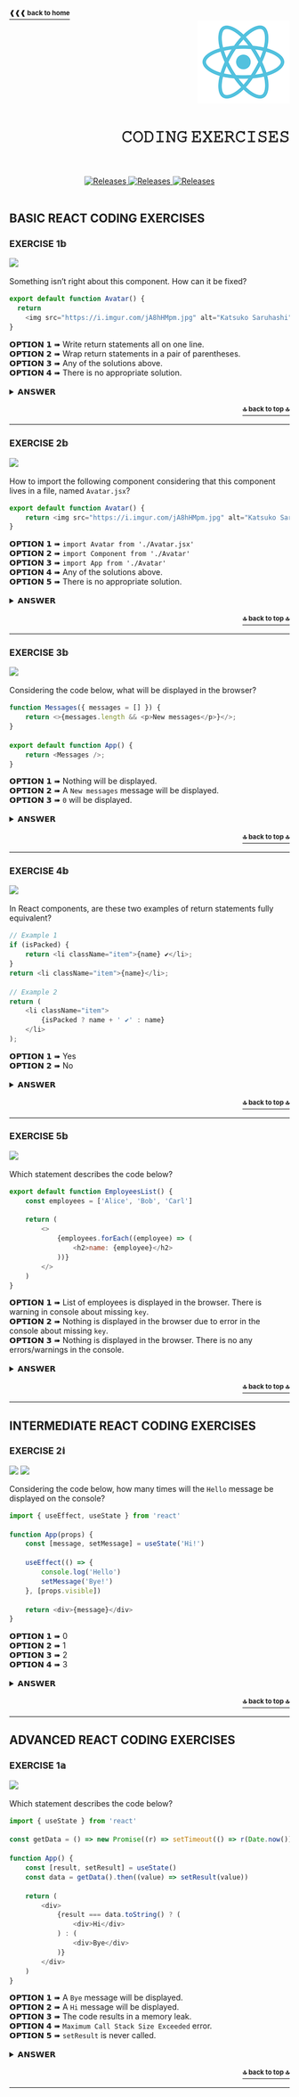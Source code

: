<a href="https://github.com/LisKorzun/react---technical-assignments/tree/main#readme-top">
    <sup><b>❰❰❰ back to home</b></sup>
</a>
<a name="top"></a>

<div align="right">
    <a href="https://react.dev/">
        <img alt="react logo" src="/extra-materials/images/react-logo.png" height="150"/>
    </a>
    <h1>𝙲𝙾𝙳𝙸𝙽𝙶 𝙴𝚇𝙴𝚁𝙲𝙸𝚂𝙴𝚂</h1>
</div>
<br />
<br />
<div align="center">
    <a href="#basic-react-coding-exercises">
        <img alt="Releases" src="https://img.shields.io/badge/BASIC%20EXERCISES-2-white?&logo=codeforces&logoColor=white&labelColor=DB6BAD&style=for-the-badge" />
    </a>
    <a href="#intermediate-react-coding-exercises">
        <img alt="Releases" src="https://img.shields.io/badge/INTERMEDIATE%20EXERCISES-1-white?&logo=codeforces&logoColor=white&labelColor=6B75DB&style=for-the-badge" />
    </a>
    <a href="#advanced-react-coding-exercises">
        <img alt="Releases" src="https://img.shields.io/badge/ADVANCED%20EXERCISES-1-white?&logo=codeforces&logoColor=white&labelColor=44AC99&style=for-the-badge" />
    </a>
</div>
<br />

## BASIC REACT CODING EXERCISES
### EXERCISE 1𝕓
![][Basic] 

Something isn’t right about this component. How can it be fixed?

```js
export default function Avatar() {
  return
    <img src="https://i.imgur.com/jA8hHMpm.jpg" alt="Katsuko Saruhashi" />;
}
```

<div>𝗢𝗣𝗧𝗜𝗢𝗡 𝟭 ➠ Write return statements all on one line. </div>
<div>𝗢𝗣𝗧𝗜𝗢𝗡 𝟮 ➠ Wrap return statements in a pair of parentheses. </div>
<div>𝗢𝗣𝗧𝗜𝗢𝗡 𝟯 ➠ Any of the solutions above. </div>
<div>𝗢𝗣𝗧𝗜𝗢𝗡 𝟰 ➠ There is no appropriate solution. </div>
<br />
<details><summary>𝗔𝗡𝗦𝗪𝗘𝗥</summary>

##### 𝗢𝗣𝗧𝗜𝗢𝗡 𝟯
Return statements of React components can be written all on one line or must be wrapped in a pair of parentheses.
</details>
<br/>
<div align='right'><a href="#top"><sup><b>🔝 back to top 🔝</b></sup></a></div>
<hr/>

### EXERCISE 2𝕓
![][Basic]

How to import the following component considering that this component lives in a file, named `Avatar.jsx`?

```js
export default function Avatar() {
    return <img src="https://i.imgur.com/jA8hHMpm.jpg" alt="Katsuko Saruhashi" />;
}
```

<div>𝗢𝗣𝗧𝗜𝗢𝗡 𝟭 ➠ <code>import Avatar from './Avatar.jsx'</code> </div>
<div>𝗢𝗣𝗧𝗜𝗢𝗡 𝟮 ➠ <code>import Component from './Avatar'</code> </div>
<div>𝗢𝗣𝗧𝗜𝗢𝗡 𝟯 ➠ <code>import App from './Avatar'</code></div>
<div>𝗢𝗣𝗧𝗜𝗢𝗡 𝟰 ➠ Any of the solutions above.</div>
<div>𝗢𝗣𝗧𝗜𝗢𝗡 𝟱 ➠ There is no appropriate solution.</div>
<br />
<details><summary>𝗔𝗡𝗦𝗪𝗘𝗥</summary>

##### 𝗢𝗣𝗧𝗜𝗢𝗡 𝟰
When you write a `default` import, you can put `any name` you want after import.
Either './Button.js' or './Button' will work with React, though the former is closer to how native ES Modules work.
</details>
<br/>
<div align='right'><a href="#top"><sup><b>🔝 back to top 🔝</b></sup></a></div>
<hr/>

### EXERCISE 3𝕓
![][Basic]

Considering the code below, what will be displayed in the browser?

```js
function Messages({ messages = [] }) {
    return <>{messages.length && <p>New messages</p>}</>;
}

export default function App() {
    return <Messages />;
}

```

<div>𝗢𝗣𝗧𝗜𝗢𝗡 𝟭 ➠ Nothing will be displayed. </div>
<div>𝗢𝗣𝗧𝗜𝗢𝗡 𝟮 ➠  A <code>New messages</code> message will be displayed. </div>
<div>𝗢𝗣𝗧𝗜𝗢𝗡 𝟯 ➠ <code>0</code> will be displayed.</div>
<br />
<details><summary>𝗔𝗡𝗦𝗪𝗘𝗥</summary>

##### 𝗢𝗣𝗧𝗜𝗢𝗡 𝟯

To test the condition, JavaScript converts the left side to a boolean automatically. 
However, if the left side is 0, then the whole expression gets that value (0), and React will happily render `0` rather than nothing.
</details>
<br/>
<div align='right'><a href="#top"><sup><b>🔝 back to top 🔝</b></sup></a></div>
<hr/>

### EXERCISE 4𝕓
![][Basic]

In React components, are these two examples of return statements fully equivalent?

```js
// Example 1
if (isPacked) {
    return <li className="item">{name} ✔</li>;
}
return <li className="item">{name}</li>;

// Example 2
return (
    <li className="item">
        {isPacked ? name + ' ✔' : name}
    </li>
);
```

<div>𝗢𝗣𝗧𝗜𝗢𝗡 𝟭 ➠ Yes </div>
<div>𝗢𝗣𝗧𝗜𝗢𝗡 𝟮 ➠ No </div>
<br />
<details><summary>𝗔𝗡𝗦𝗪𝗘𝗥</summary>

##### 𝗢𝗣𝗧𝗜𝗢𝗡 𝟭
If you’re coming from an object-oriented programming background, 
you might assume that the two examples above are subtly different because one of them may create two different “instances” of `<li>`. 
But JSX elements aren’t “instances” because they don’t hold any internal state and aren’t real DOM nodes. They’re lightweight descriptions, like blueprints. 
So these two examples, in fact, are completely equivalent. 
[Preserving and Resetting State](https://react.dev/learn/conditional-rendering#are-these-two-examples-fully-equivalent) goes into detail about how this works.
</details>
<br/>
<div align='right'><a href="#top"><sup><b>🔝 back to top 🔝</b></sup></a></div>
<hr/>

### EXERCISE 5𝕓
![][Basic]

Which statement describes the code below?

```js
export default function EmployeesList() {
    const employees = ['Alice', 'Bob', 'Carl']

    return (
        <>
            {employees.forEach((employee) => (
                <h2>name: {employee}</h2>
            ))}
        </>
    )
}
```

<div>𝗢𝗣𝗧𝗜𝗢𝗡 𝟭 ➠ List of employees is displayed in the browser. There is warning in console about missing <code>key</code>.</div>
<div>𝗢𝗣𝗧𝗜𝗢𝗡 𝟮 ➠ Nothing is displayed in the browser due to error in the console about missing <code>key</code>. </div>
<div>𝗢𝗣𝗧𝗜𝗢𝗡 𝟯 ➠ Nothing is displayed in the browser. There is no any errors/warnings in the console.</div>
<br />
<details><summary>𝗔𝗡𝗦𝗪𝗘𝗥</summary>

##### 𝗢𝗣𝗧𝗜𝗢𝗡 𝟯

The `forEach()` method calls the provided function with each element in the array but returns `undefined` (unlike the `map()` method).
Using it directly in our JSX code wouldn't make sense because we need to return JSX elements and not `undefined`.
Since nothing is rendered, there is no any warnings in the console.

`forEach()` can't be used to iterate over an array directly in your JSX code.
You could use the `forEach()` method to:
- Iterate over an array.
- Push JSX elements into a new array.
- Render the JSX elements.

```js
export default function EmployeesList() {
    const employees = ['Alice', 'Bob', 'Carl']
    const results = []

    employees.forEach((employee, i) => {
        results.push(<h2 key={i}>name: {employee}</h2>)
    })

    return <div>{results}</div>
}
```
</details>
<br/>
<div align='right'><a href="#top"><sup><b>🔝 back to top 🔝</b></sup></a></div>
<hr/>

## INTERMEDIATE REACT CODING EXERCISES
### EXERCISE 2𝕚
![][Intermediate] [![][useEffect Badge]][useEffect Link]

Considering the code below, how many times will the `Hello` message be displayed on the console?

```js
import { useEffect, useState } from 'react'

function App(props) {
    const [message, setMessage] = useState('Hi!')

    useEffect(() => {
        console.log('Hello')
        setMessage('Bye!')
    }, [props.visible])

    return <div>{message}</div>
}
```
<div>𝗢𝗣𝗧𝗜𝗢𝗡 𝟭 ➠ 0 </div>
<div>𝗢𝗣𝗧𝗜𝗢𝗡 𝟮 ➠ 1 </div>
<div>𝗢𝗣𝗧𝗜𝗢𝗡 𝟯 ➠ 2 </div>
<div>𝗢𝗣𝗧𝗜𝗢𝗡 𝟰 ➠ 3 </div>
<br />
<details><summary>𝗔𝗡𝗦𝗪𝗘𝗥</summary>
<p>

##### 𝗢𝗣𝗧𝗜𝗢𝗡 𝟮
When the component is added to the DOM, React will run your setup function with your Effect’s logic.
Since the dependency is not changed, setup function won't be run during re-render.

<sup>🔖 <b>NOTE:</b> When Strict Mode is on, React will run one extra <b>development-only</b> 
setup+cleanup cycle before the first real setup.
This is just a stress-test that verifies your Effect’s logic is implemented correctly.</sup>
<a href="https://react.dev/reference/react/useEffect#my-effect-runs-twice-when-the-component-mounts"><sup><b>See more ❱❱❱</b></sup></a>
</p>
</details>
<br/>
<div align='right'><a href="#top"><sup><b>🔝 back to top 🔝</b></sup></a></div>
<hr/>


## ADVANCED REACT CODING EXERCISES
### EXERCISE 1𝕒
![][Advanced]

Which statement describes the code below?

```js
import { useState } from 'react'

const getData = () => new Promise((r) => setTimeout(() => r(Date.now()), 100))

function App() {
    const [result, setResult] = useState()
    const data = getData().then((value) => setResult(value))
    
    return (
        <div>
            {result === data.toString() ? (
                <div>Hi</div>
            ) : (
                <div>Bye</div>
            )}
        </div>
    )
}
```
<div>𝗢𝗣𝗧𝗜𝗢𝗡 𝟭 ➠ A <code>Bye</code> message will be displayed.</div>
<div>𝗢𝗣𝗧𝗜𝗢𝗡 𝟮 ➠ A <code>Hi</code> message will be displayed.</div>
<div>𝗢𝗣𝗧𝗜𝗢𝗡 𝟯 ➠ The code results in a memory leak. </div>
<div>𝗢𝗣𝗧𝗜𝗢𝗡 𝟰 ➠ <code>Maximum Call Stack Size Exceeded</code> error.</div>
<div>𝗢𝗣𝗧𝗜𝗢𝗡 𝟱 ➠ <code>setResult</code> is never called.</div>
<br />
<details><summary>𝗔𝗡𝗦𝗪𝗘𝗥</summary>
<p>

##### 𝗢𝗣𝗧𝗜𝗢𝗡 𝟭

<!-- TODO: explanation -->
</p>
</details>
<br/>
<div align='right'><a href="#top"><sup><b>🔝 back to top 🔝</b></sup></a></div>
<hr/>


<!-- REFERENCE LINKS -->
[useEffect Link]: https://react.dev/reference/react/useEffect

<!-- BADGES -->
[useEffect Badge]: https://img.shields.io/badge/Hook-useEffect-149eca.svg?&labelColor=23272f&logo=react

<!-- LEVELS LABELS -->
[Basic]: https://img.shields.io/badge/BASIC-DB6BAD?&logo=codeforces&logoColor=white&labelColor=DB6BAD
[Advanced]: https://img.shields.io/badge/ADVANCED-44AC99?&logo=codeforces&logoColor=white&labelColor=44AC99
[Intermediate]: https://img.shields.io/badge/INTERMEDIATE-6B75DB?&logo=codeforces&logoColor=white&labelColor=6B75DB
